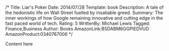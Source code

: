 /*
Title: Liar's Poker
Date: 2014/07/28
Template: book
Description: A tale of the hedonistic life on Wall Street fuelled by insatiable greed.
Summary: The inner workings of how Google remaining innovative and cutting edge in the fast paced world of tech.
Rating: 5
WrittenBy: Michael Lewis
Tagged: Finance,Business
Author: Books
AmazonLink:B5DABM6GGPIEDVUD
AmazonProduct:0340767006
*/



Content here